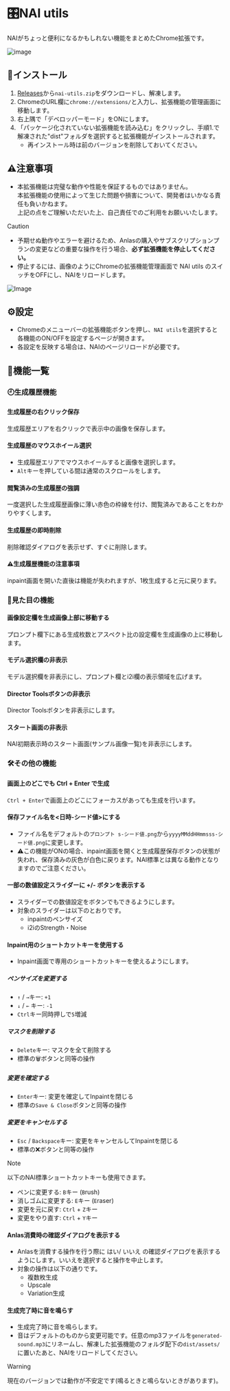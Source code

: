 # 🎛️NAI utils

NAIがちょっと便利になるかもしれない機能をまとめたChrome拡張です。

![image](https://github.com/user-attachments/assets/37facf3d-d124-42f8-b7ab-0078212f0435)

## 📲インストール

1. [Releases](https://github.com/xmitoux/nai-utils/releases)から`nai-utils.zip`をダウンロードし、解凍します。
2. ChromeのURL欄に`chrome://extensions/`と入力し、拡張機能の管理画面に移動します。
3. 右上隅で「デベロッパーモード」をONにします。
4. 「パッケージ化されていない拡張機能を読み込む」をクリックし、手順1.で解凍された"dist"フォルダを選択すると拡張機能がインストールされます。
    - 再インストール時は前のバージョンを削除しておいてください。

## ⚠注意事項

-   本拡張機能は完璧な動作や性能を保証するものではありません。  
     本拡張機能の使用によって生じた問題や損害について、開発者はいかなる責任も負いかねます。  
     上記の点をご理解いただいた上、自己責任でのご利用をお願いいたします。

> [!CAUTION]
>
> -   予期せぬ動作やエラーを避けるため、Anlasの購入やサブスクリプションプランの変更などの重要な操作を行う場合、**必ず拡張機能を停止してください。**
> -   停止するには、画像のようにChromeの拡張機能管理画面で NAI utils のスイッチをOFFにし、NAIをリロードします。

![Image](https://github.com/user-attachments/assets/a970e1ce-37a7-4405-9a0f-0d04aa5aa30e)

## ⚙️設定

-   Chromeのメニューバーの拡張機能ボタンを押し、`NAI utils`を選択すると各機能のON/OFFを設定するページが開きます。
-   各設定を反映する場合は、NAIのページリロードが必要です。

## 🧩機能一覧

### 🕘生成履歴機能

#### 生成履歴の右クリック保存

生成履歴エリアを右クリックで表示中の画像を保存します。

#### 生成履歴のマウスホイール選択

-   生成履歴エリアでマウスホイールすると画像を選択します。
-   `Alt`キーを押している間は通常のスクロールをします。

#### 閲覧済みの生成履歴の強調

一度選択した生成履歴画像に薄い赤色の枠線を付け、閲覧済みであることをわかりやすくします。

#### 生成履歴の即時削除

削除確認ダイアログを表示せず、すぐに削除します。

#### ⚠️生成履歴機能の注意事項

inpaint画面を開いた直後は機能が失われますが、1枚生成すると元に戻ります。

### 👀見た目の機能

#### 画像設定欄を生成画像上部に移動する

プロンプト欄下にある生成枚数とアスペクト比の設定欄を生成画像の上に移動します。

#### モデル選択欄の非表示

モデル選択欄を非表示にし、プロンプト欄とi2i欄の表示領域を広げます。

#### Director Toolsボタンの非表示

Director Toolsボタンを非表示にします。

#### スタート画面の非表示

NAI初期表示時のスタート画面(サンプル画像一覧)を非表示にします。

### 🛠️その他の機能

#### 画面上のどこでも Ctrl + Enter で生成

`Ctrl + Enter`で画面上のどこにフォーカスがあっても生成を行います。

#### 保存ファイル名を<日時-シード値>にする

-   ファイル名をデフォルトの`プロンプト s-シード値.png`から`yyyyMMddHHmmsss-シード値.png`に変更します。
-   ⚠️この機能がONの場合、inpaint画面を開くと生成履歴保存ボタンの状態が失われ、保存済みの灰色が白色に戻ります。NAI標準とは異なる動作となりますのでご注意ください。

#### 一部の数値設定スライダーに +/- ボタンを表示する

-   スライダーでの数値設定をボタンでもできるようにします。
-   対象のスライダーは以下のとおりです。
    -   inpaintのペンサイズ
    -   i2iのStrength・Noise

#### Inpaint用のショートカットキーを使用する

-   Inpaint画面で専用のショートカットキーを使えるようにします。

##### ペンサイズを変更する

-   `↑` / `→`キー: `+1`
-   `↓` / `←` キー: `-1`
-   `Ctrl`キー同時押しで`5`増減

##### マスクを削除する

-   `Delete`キー: マスクを全て削除する
-   標準の🗑️ボタンと同等の操作

##### 変更を確定する

-   `Enter`キー: 変更を確定してInpaintを閉じる
-   標準の`Save & Close`ボタンと同等の操作

##### 変更をキャンセルする

-   `Esc` / `Backspace`キー: 変更をキャンセルしてInpaintを閉じる
-   標準の❌️ボタンと同等の操作

> [!NOTE]
> 以下のNAI標準ショートカットキーも使用できます。
>
> -   ペンに変更する: `B`キー (`B`rush)
> -   消しゴムに変更する: `E`キー (`E`raser)
> -   変更を元に戻す: `Ctrl` + `Z`キー
> -   変更をやり直す: `Ctrl` + `Y`キー

#### Anlas消費時の確認ダイアログを表示する

-   Anlasを消費する操作を行う際に はい/ いいえ の確認ダイアログを表示するようにします。いいえを選択すると操作を中止します。
-   対象の操作は以下の通りです。
    -   複数枚生成
    -   Upscale
    -   Variation生成

#### 生成完了時に音を鳴らす

-   生成完了時に音を鳴らします。
-   音はデフォルトのものから変更可能です。任意のmp3ファイルを`generated-sound.mp3`にリネームし、解凍した拡張機能のフォルダ配下の`dist/assets/`に置いたあと、NAIをリロードしてください。

> [!WARNING]
> 現在のバージョンでは動作が不安定です(鳴るときと鳴らないときがあります)。
